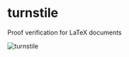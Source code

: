 # turnstile
Proof verification for LaTeX documents

![turnstile](http://www.otot.ws/wp-content/uploads/2014/11/turnstile-half_height-1024x978.jpg)


